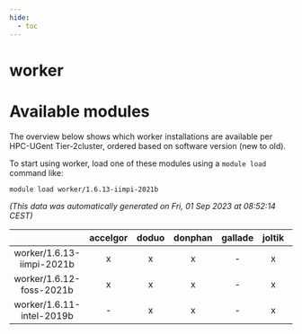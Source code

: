 ```yaml
---
hide:
  - toc
---
```


worker
======

# Available modules


The overview below shows which worker installations are available per HPC-UGent Tier-2cluster, ordered based on software version (new to old).

To start using worker, load one of these modules using a `module load` command like:

```shell
module load worker/1.6.13-iimpi-2021b
```

*(This data was automatically generated on Fri, 01 Sep 2023 at 08:52:14 CEST)*  

| |accelgor|doduo|donphan|gallade|joltik|skitty|swalot|victini|
| :---: | :---: | :---: | :---: | :---: | :---: | :---: | :---: | :---: |
|worker/1.6.13-iimpi-2021b|x|x|x|-|x|x|x|x|
|worker/1.6.12-foss-2021b|x|x|x|-|x|x|x|x|
|worker/1.6.11-intel-2019b|-|x|x|-|x|x|-|x|
